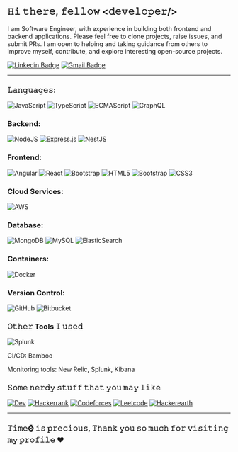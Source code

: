 ## 𝙷𝚒 𝚝𝚑𝚎𝚛𝚎, 𝚏𝚎𝚕𝚕𝚘𝚠 <𝚍𝚎𝚟𝚎𝚕𝚘𝚙𝚎𝚛/>
I am Software Engineer, with experience in building both frontend and backend applications.
Please feel free to clone projects, raise issues, and submit PRs. I am open to helping and taking guidance from others to improve myself, contribute, and explore interesting open-source projects.

[![Linkedin Badge](https://img.shields.io/badge/vidhu-pawar-7623a916a?style=flat-square&logo=Linkedin&logoColor=white&link=https://www.linkedin.com/in/vidhu-pawar-7623a916a/)](https://www.linkedin.com/in/vidhu-pawar-7623a916a/)
[![Gmail Badge](https://img.shields.io/badge/vidhupawar@gmail.com-c14438?style=flat-square&logo=Gmail&logoColor=white&link=mailto:vidhupawar@gmail.com)](mailto:vidhupawar@gmail.com)

---




### 𝙻𝚊𝚗𝚐𝚞𝚊𝚐𝚎𝚜: 
![JavaScript](https://img.shields.io/badge/-JavaScript-yellow?style=flat-square&logo=javascript)
![TypeScript](https://badgen.net/badge/-/TypeScript/blue?icon=typescript&label)
![ECMAScript ](https://img.shields.io/badge/-ECMAScript-yellow?style=flat-square&logo=ECMAScript)
![GraphQL](https://img.shields.io/badge/-GraphQL-e535ab?style=flat-square&logo=GraphQL&logoColor=white)

### Backend: 
![NodeJS](https://img.shields.io/badge/node.js-6DA55F?style=flat&logo=node.js&logoColor=white)
![Express.js](https://img.shields.io/badge/express.js-%23404d59.svg?style=flat&logo=express&logoColor=%2361DAFB)
![NestJS](https://img.shields.io/badge/nestjs-%23E0234E.svg?style=flat&logo=nestjs&logoColor=white)

### Frontend: 
![Angular](https://img.shields.io/badge/angular-%23DD0031.svg?style=flat&logo=angular&logoColor=white)
![React](https://img.shields.io/badge/react-%2320232a.svg?style=flat&logo=react&logoColor=%2361DAFB)
![Bootstrap](https://img.shields.io/badge/-Bootstrap-563D7C?style=flat-square&logo=bootstrap&logoColor=white)
![HTML5](https://img.shields.io/badge/html5-%23E34F26.svg?style=flat&logo=html5&logoColor=white)
![Bootstrap](https://img.shields.io/badge/bootstrap-%23563D7C.svg?style=flat&logo=bootstrap&logoColor=white)
![CSS3](https://img.shields.io/badge/css3-%231572B6.svg?style=flat&logo=css3&logoColor=white)

### Cloud Services: 
![AWS](https://img.shields.io/badge/AWS-%23FF9900.svg?style=flat&logo=amazon-aws&logoColor=white)

### Database:
![MongoDB](https://img.shields.io/badge/MongoDB-%234ea94b.svg?style=flat&logo=mongodb&logoColor=white)
![MySQL](https://img.shields.io/badge/mysql-%2300f.svg?style=flat&logo=mysql&logoColor=white)
![ElasticSearch](https://img.shields.io/badge/-ElasticSearch-005571?style=flat&logo=elasticsearch)

### Containers: 
![Docker](https://img.shields.io/badge/docker-%230db7ed.svg?style=flat&logo=docker&logoColor=white)

### Version Control: 
![GitHub](https://img.shields.io/badge/github-%23121011.svg?style=flat&logo=github&logoColor=white)
![Bitbucket](https://img.shields.io/badge/bitbucket-%230047B3.svg?style=flat&logo=bitbucket&logoColor=white)


### 𝙾𝚝𝚑𝚎𝚛 Tools 𝙸 𝚞𝚜𝚎𝚍
![Splunk](https://img.shields.io/badge/splunk-%23000000.svg?style=flat&logo=splunk&logoColor=white)

CI/CD: Bamboo

Monitoring tools: New Relic, Splunk, Kibana



### 𝚂𝚘𝚖𝚎 𝚗𝚎𝚛𝚍𝚢 𝚜𝚝𝚞𝚏𝚏 𝚝𝚑𝚊𝚝 𝚢𝚘𝚞 𝚖𝚊𝚢 𝚕𝚒𝚔𝚎

[![Dev](https://img.shields.io/badge/-Dev-black?style=flat-square&logo=Dev.to&link=https://dev.to/nil1729)](https://dev.to/nil1729)
[![Hackerrank](https://img.shields.io/badge/-Hackerrank-black?style=flat-square&logo=Hackerrank&logoColor=green&link=https://www.hackerrank.com/nil1729)](https://www.hackerrank.com/nil1729)
[![Codeforces](https://img.shields.io/badge/-Codeforces-black?style=flat-square&logo=Codeforces&link=https://codeforces.com/profile/loser_NIL)](https://codeforces.com/profile/loser_NIL)
[![Leetcode](https://img.shields.io/badge/-Leetcode-black?style=flat-square&logo=Leetcode&link=https://leetcode.com/nil1729/)](https://leetcode.com/nil1729/)
[![Hackerearth](https://img.shields.io/badge/-Hackerearth-181717?style=flat-square&logo=Hackerearth&link=https://www.hackerearth.com/@nilanjandeb)](https://www.hackerearth.com/@nilanjandeb)

---

### 𝚃𝚒𝚖𝚎⌚ 𝚒𝚜 𝚙𝚛𝚎𝚌𝚒𝚘𝚞𝚜, 𝚃𝚑𝚊𝚗𝚔 𝚢𝚘𝚞 𝚜𝚘 𝚖𝚞𝚌𝚑 𝚏𝚘𝚛 𝚟𝚒𝚜𝚒𝚝𝚒𝚗𝚐 𝚖𝚢 𝚙𝚛𝚘𝚏𝚒𝚕𝚎 ❤️

